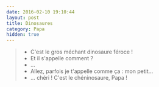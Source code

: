 ```yaml
---
date: 2016-02-10 19:10:44
layout: post
title: Dinosaures
category: Papa
hidden: true
---
```


> - C'est le gros méchant dinosaure féroce !
> - Et il s'appelle comment ?
> - …
> - Allez, parfois je t'appelle comme ça : mon petit…
> - … chéri ! C'est le chéninosaure, Papa !
